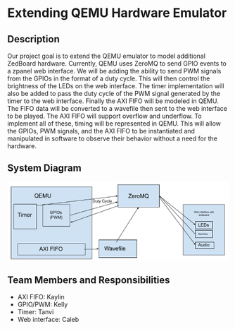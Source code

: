 # Extending QEMU Hardware Emulator

## Description

Our project goal is to extend the QEMU emulator to model additional ZedBoard hardware. Currently, QEMU uses ZeroMQ to send GPIO events to a zpanel web interface. We will be adding the ability to send PWM signals from the GPIOs in the format of a duty cycle. This will then control the brightness of the LEDs on the web interface. The timer implementation will also be added to pass the duty cycle of the PWM signal generated by the timer to the web interface. Finally the AXI FIFO will be modeled in QEMU. The FIFO data will be converted to a wavefile then sent to the web interface to be played. The AXI FIFO will support overflow and underflow. To implement all of these, timing will be represented in QEMU. This will allow the GPIOs, PWM signals, and the AXI FIFO to be instantiated and manipulated in software to observe their behavior without a need for the hardware.

## System Diagram

![image](system_diagram.png)

## Team Members and Responsibilities

- AXI FIFO: Kaylin
- GPIO/PWM: Kelly
- Timer: Tanvi
- Web interface: Caleb
